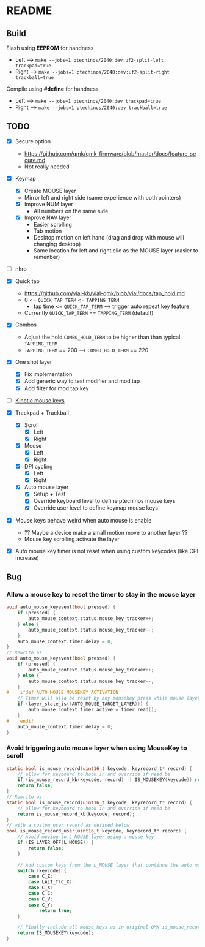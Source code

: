 # README


## Build
Flash using **EEPROM** for handness
  - Left --> `make --jobs=1 ptechinos/2040:dev:uf2-split-left trackpad=true`
  - Right --> `make --jobs=1 ptechinos/2040:dev:uf2-split-right trackball=true`

Compile using **#define** for handness
  - Left --> `make --jobs=1 ptechinos/2040:dev trackpad=true`
  - Right --> `make --jobs=1 ptechinos/2040:dev trackball=true`

## TODO
  - [x] Secure option
    - https://github.com/qmk/qmk_firmware/blob/master/docs/feature_secure.md
    - Not really needed
  - [x] Keymap
    - [x] Create MOUSE layer
     - Mirror left and right side (same experience with both pointers)
    - [x] Improve NUM layer
      - All numbers on the same side
    - [x] Improve NAV layer
      - Easier scrolling
      - Tab motion
      - Desktop motion on left hand (drag and drop with mouse will changing desktop)
      - Same location for left and right clic as the MOUSE layer (easier to remenber)
  - [ ] nkro
  - [x] Quick tap
    - https://github.com/vial-kb/vial-qmk/blob/vial/docs/tap_hold.md
    - 0 <= `QUICK_TAP_TERM` <= `TAPPING_TERM`
      - tap time <= `QUICK_TAP_TERM` --> trigger auto repeat key feature
    - Currently `QUICK_TAP_TERM` == `TAPPING_TERM` (default)
  - [x] Combos
    - Adjust the hold `COMBO_HOLD_TERM` to be higher than than typical `TAPPING_TERM`
    - `TAPPING_TERM` == 200 --> `COMBO_HOLD_TERM` == 220
  - [x] One shot layer
    - [x] Fix implementation
    - [x] Add generic way to test modifier and mod tap
    - [x] Add filter for mod tap key
  - [ ] [Kinetic mouse keys](https://qmk.github.io/qmk_mkdocs/master/en/feature_mouse_keys/#kinetic-mode)
  - [x] Trackpad + Trackball
    - [x] Scroll
      - [x] Left
      - [x] Right
    - [x] Mouse
      - [x] Left
      - [x] Right
    - [x] DPI cycling
      - [x] Left
      - [x] Right
    - [x] Auto mouse layer
      - [x] Setup + Test
      - [x] Override keyboard level to define ptechinos mouse keys
      - [x] Override user level to define keymap mouse keys
  - [x] Mouse keys behave weird when auto mouse is enable
    - ?? Maybe a device make a small motion move to another layer ??
    - Mouse key scrolling activate the layer
  - [x] Auto mouse key timer is not reset when using custom keycodes (like CPI increase)


## Bug
### Allow a mouse key to reset the timer to stay in the mouse layer
```c
void auto_mouse_keyevent(bool pressed) {
    if (pressed) {
        auto_mouse_context.status.mouse_key_tracker++;
    } else {
        auto_mouse_context.status.mouse_key_tracker--;
    }
    auto_mouse_context.timer.delay = 0;
}
// Rewrite as
void auto_mouse_keyevent(bool pressed) {
    if (pressed) {
        auto_mouse_context.status.mouse_key_tracker++;
    } else {
        auto_mouse_context.status.mouse_key_tracker--;
    }
#    ifdef AUTO_MOUSE_MOUSEKEY_ACTIVATION
    // Timer will also be reset by any mousekey press while mouse layer is on
    if (layer_state_is((AUTO_MOUSE_TARGET_LAYER))) {
        auto_mouse_context.timer.active = timer_read();
    }
#    endif
    auto_mouse_context.timer.delay = 0;
}
```

### Avoid triggering auto mouse layer when using MouseKey to scroll
```c
static bool is_mouse_record(uint16_t keycode, keyrecord_t* record) {
    // allow for keyboard to hook in and override if need be
    if (is_mouse_record_kb(keycode, record) || IS_MOUSEKEY(keycode)) return true;
    return false;
}
// Rewrite as
static bool is_mouse_record(uint16_t keycode, keyrecord_t* record) {
    // allow for keyboard to hook in and override if need be
    return is_mouse_record_kb(keycode, record);
}
// with a custom user record as defined below
bool is_mouse_record_user(uint16_t keycode, keyrecord_t* record) {
    // Avoid moving to L_MOUSE layer using a mouse key
    if (IS_LAYER_OFF(L_MOUSE)) {
        return false;
    }

    // Add custom keys from the L_MOUSE layer that continue the auto mouse feature
    switch (keycode) {
        case C_Z:
        case LALT_T(C_X):
        case C_X:
        case C_C:
        case C_V:
        case C_Y:
            return true;
    }

    // Finally include all mouse keys as in original QMK is_mouse_record
    return IS_MOUSEKEY(keycode);
}
```
